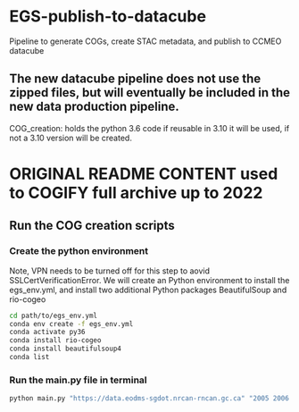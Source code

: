 # EGS-publish-to-datacube
Pipeline to generate COGs, create STAC metadata, and publish to CCMEO datacube
## The new datacube pipeline does not use the zipped files, but will eventually be included in the new data production pipeline.

COG_creation: holds the python 3.6 code
if reusable in 3.10 it will be used, if not a 3.10 version will be created.

# ORIGINAL README CONTENT used to COGIFY full archive up to 2022
## Run the COG creation scripts  
### Create the python environment  
Note, VPN needs to be turned off for this step to aovid SSLCertVerificationError. 
We will create an Python environment to install the egs_env.yml, and install two additional Python packages BeautifulSoup and rio-cogeo 
```bash
cd path/to/egs_env.yml
conda env create -f egs_env.yml
conda activate py36
conda install rio-cogeo
conda install beautifulsoup4
conda list 
```

### Run the main.py file in terminal 
```bash
python main.py "https://data.eodms-sgdot.nrcan-rncan.gc.ca" "2005 2006 2007" "RiverIce" "nrcan-egs-product-archive" "Datacube/RiverIce/" "zip_test" "EPSG:3978" 5 5
```
